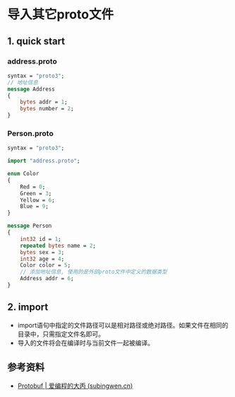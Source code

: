 # 导入其它proto文件

## 1. quick start

### address.proto

```protobuf
syntax = "proto3";
// 地址信息
message Address
{
    bytes addr = 1;
    bytes number = 2;
}
```

### Person.proto

```protobuf
syntax = "proto3";

import "address.proto";

enum Color
{
    Red = 0;
    Green = 3;
    Yellow = 6;
    Blue = 9;
}

message Person
{
    int32 id = 1;
    repeated bytes name = 2;
    bytes sex = 3;	
    int32 age = 4;
    Color color = 5;
    // 添加地址信息, 使用的是外部proto文件中定义的数据类型
    Address addr = 6;
}
```

## 2. import

* import语句中指定的文件路径可以是相对路径或绝对路径。如果文件在相同的目录中，只需指定文件名即可。
* 导入的文件将会在编译时与当前文件一起被编译。

## 参考资料

* [Protobuf | 爱编程的大丙 (subingwen.cn)](https://subingwen.cn/cpp/protobuf/#2-4-proto文件的导入)